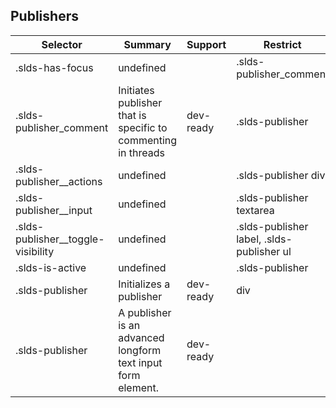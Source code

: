 

## Publishers

| Selector | Summary | Support | Restrict | Variant | Modifier |
|-------|-------|-------|-------|-------|-------|
| .slds-has-focus | undefined |   | .slds-publisher_comment |   | true |
| .slds-publisher_comment | Initiates publisher that is specific to commenting in threads | dev-ready | .slds-publisher | true |   |
| .slds-publisher__actions | undefined |   | .slds-publisher div |   |   |
| .slds-publisher__input | undefined |   | .slds-publisher textarea |   |   |
| .slds-publisher__toggle-visibility | undefined |   | .slds-publisher label, .slds-publisher ul |   |   |
| .slds-is-active | undefined |   | .slds-publisher |   | true |
| .slds-publisher | Initializes a publisher | dev-ready | div | true |   |
| .slds-publisher | A publisher is an advanced longform text input form element. | dev-ready |   |   |   |